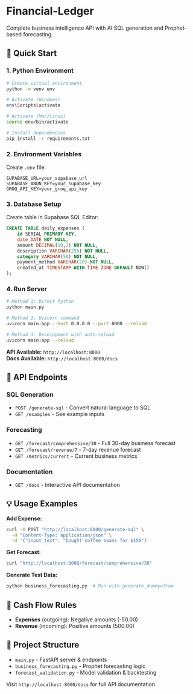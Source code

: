 # Financial-Ledger




Complete business intelligence API with AI SQL generation and Prophet-based forecasting.

## 🚀 Quick Start

### 1. Python Environment
```bash
# Create virtual environment
python -m venv env

# Activate (Windows)
env\Scripts\activate

# Activate (Mac/Linux)
source env/bin/activate

# Install dependencies
pip install -r requirements.txt
```

### 2. Environment Variables
Create `.env` file:
```env
SUPABASE_URL=your_supabase_url
SUPABASE_ANON_KEY=your_supabase_key
GROQ_API_KEY=your_groq_api_key
```

### 3. Database Setup
Create table in Supabase SQL Editor:
```sql
CREATE TABLE daily_expenses (
    id SERIAL PRIMARY KEY,
    date DATE NOT NULL,
    amount DECIMAL(10,2) NOT NULL,
    description VARCHAR(255) NOT NULL,
    category VARCHAR(50) NOT NULL,
    payment_method VARCHAR(20) NOT NULL,
    created_at TIMESTAMP WITH TIME ZONE DEFAULT NOW()
);
```

### 4. Run Server
```bash
# Method 1: Direct Python
python main.py

# Method 2: Uvicorn command
uvicorn main:app --host 0.0.0.0 --port 8000 --reload

# Method 3: Development with auto-reload
uvicorn main:app --reload
```

**API Available:** `http://localhost:8000`  
**Docs Available:** `http://localhost:8000/docs`

## 📖 API Endpoints

### SQL Generation
- `POST /generate-sql` - Convert natural language to SQL
- `GET /examples` - See example inputs

### Forecasting
- `GET /forecast/comprehensive/30` - Full 30-day business forecast
- `GET /forecast/revenue/7` - 7-day revenue forecast
- `GET /metrics/current` - Current business metrics

### Documentation
- `GET /docs` - Interactive API documentation

## 💡 Usage Examples

**Add Expense:**
```bash
curl -X POST "http://localhost:8000/generate-sql" \
  -H "Content-Type: application/json" \
  -d '{"input_text": "bought coffee beans for $150"}'
```

**Get Forecast:**
```bash
curl "http://localhost:8000/forecast/comprehensive/30"
```

**Generate Test Data:**
```python
python business_forecasting.py  # Run with generate_dummy=True
```

## 🔧 Cash Flow Rules
- **Expenses** (outgoing): Negative amounts (-50.00)
- **Revenue** (incoming): Positive amounts (500.00)

## 📁 Project Structure
- `main.py` - FastAPI server & endpoints
- `business_forecasting.py` - Prophet forecasting logic
- `forecast_validation.py` - Model validation & backtesting

Visit `http://localhost:8000/docs` for full API documentation.
